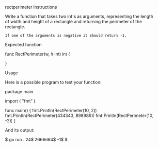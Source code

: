 rectperimeter
Instructions

Write a function that takes two int's as arguments, representing the length of width and height of a rectangle and returning the perimeter of the rectangle.

    If one of the arguments is negative it should return -1.

Expected function

func RectPerimeter(w, h int) int {

}

Usage

Here is a possible program to test your function:

package main

import (
	"fmt"
)

func main() {
	fmt.Println(RectPerimeter(10, 2))
	fmt.Println(RectPerimeter(434343, 898989))
	fmt.Println(RectPerimeter(10, -2))
}

And its output:

$ go run .
24$
2666664$
-1$
$